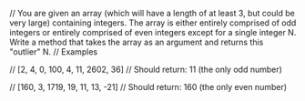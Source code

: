 // You are given an array (which will have a length of at least 3, but could be very large) containing integers. The array is either entirely comprised of odd integers or entirely comprised of even integers except for a single integer N. Write a method that takes the array as an argument and returns this "outlier" N.
// Examples

// [2, 4, 0, 100, 4, 11, 2602, 36]
// Should return: 11 (the only odd number)

// [160, 3, 1719, 19, 11, 13, -21]
// Should return: 160 (the only even number)
